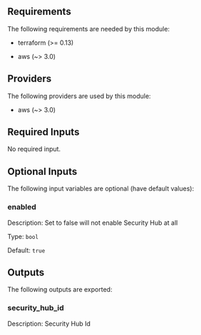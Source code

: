 ## Requirements

The following requirements are needed by this module:

- terraform (>= 0.13)

- aws (~> 3.0)

## Providers

The following providers are used by this module:

- aws (~> 3.0)

## Required Inputs

No required input.

## Optional Inputs

The following input variables are optional (have default values):

### enabled

Description: Set to false will not enable Security Hub at all

Type: `bool`

Default: `true`

## Outputs

The following outputs are exported:

### security\_hub\_id

Description: Security Hub Id
